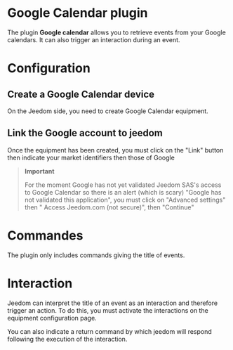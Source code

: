 # Google Calendar plugin

The plugin **Google calendar** allows you to retrieve events from your Google calendars. It can also trigger an interaction during an event.


# Configuration

## Create a Google Calendar device

On the Jeedom side, you need to create Google Calendar equipment.

## Link the Google account to jeedom

Once the equipment has been created, you must click on the "Link" button then indicate your market identifiers then those of Google

>**Important**
>
>For the moment Google has not yet validated Jeedom SAS's access to Google Calendar so there is an alert (which is scary) "Google has not validated this application", you must click on "Advanced settings" then " Access Jeedom.com (not secure)", then "Continue"

# Commandes

The plugin only includes commands giving the title of events.

# Interaction

Jeedom can interpret the title of an event as an interaction and therefore trigger an action. To do this, you must activate the interactions on the equipment configuration page.

You can also indicate a return command by which jeedom will respond following the execution of the interaction.    
